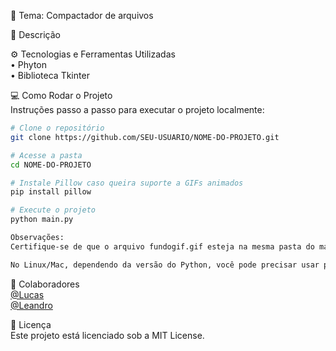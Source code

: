 📘 Tema: Compactador de arquivos<br>

📝 Descrição<br>

⚙️ Tecnologias e Ferramentas Utilizadas<br>
• Phyton <br>
• Biblioteca Tkinter

💻 Como Rodar o Projeto<br>
Instruções passo a passo para executar o projeto localmente:<br>
```bash
# Clone o repositório
git clone https://github.com/SEU-USUARIO/NOME-DO-PROJETO.git

# Acesse a pasta
cd NOME-DO-PROJETO

# Instale Pillow caso queira suporte a GIFs animados
pip install pillow

# Execute o projeto
python main.py

Observações:
Certifique-se de que o arquivo fundogif.gif esteja na mesma pasta do main.py.

No Linux/Mac, dependendo da versão do Python, você pode precisar usar python3 main.py.
```

👥 Colaboradores<br>
[@Lucas](https://github.com/GabVP)<br>
[@Leandro](https://github.com/Leandro-Callado)<br>

📄 Licença<br>
Este projeto está licenciado sob a MIT License.<br>
